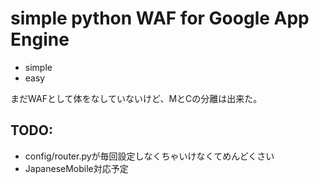 simple python WAF for Google App Engine
=======================================

* simple
* easy

まだWAFとして体をなしていないけど、MとCの分離は出来た。

TODO:
---------------------------------------
* config/router.pyが毎回設定しなくちゃいけなくてめんどくさい
* JapaneseMobile対応予定
